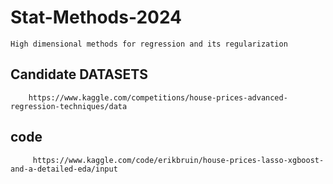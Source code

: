 # Stat-Methods-2024

    High dimensional methods for regression and its regularization


## Candidate DATASETS

        https://www.kaggle.com/competitions/house-prices-advanced-regression-techniques/data
## code
         https://www.kaggle.com/code/erikbruin/house-prices-lasso-xgboost-and-a-detailed-eda/input
